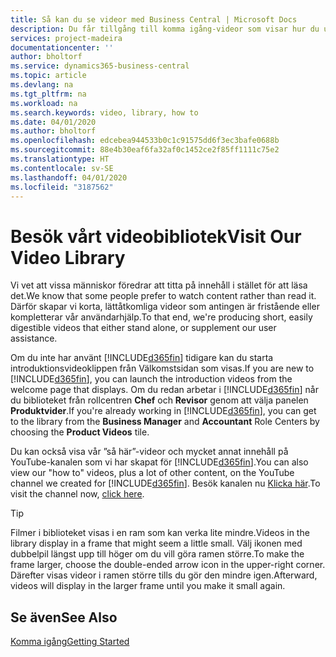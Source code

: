 ```yaml
---
title: Så kan du se videor med Business Central | Microsoft Docs
description: Du får tillgång till komma igång-videor som visar hur du utför vanliga uppgifter.
services: project-madeira
documentationcenter: ''
author: bholtorf
ms.service: dynamics365-business-central
ms.topic: article
ms.devlang: na
ms.tgt_pltfrm: na
ms.workload: na
ms.search.keywords: video, library, how to
ms.date: 04/01/2020
ms.author: bholtorf
ms.openlocfilehash: edcebea944533b0c1c91575dd6f3ec3bafe0688b
ms.sourcegitcommit: 88e4b30eaf6fa32af0c1452ce2f85ff1111c75e2
ms.translationtype: HT
ms.contentlocale: sv-SE
ms.lasthandoff: 04/01/2020
ms.locfileid: "3187562"
---
```

# <a name="visit-our-video-library"></a><span data-ttu-id="bce95-103">Besök vårt videobibliotek</span><span class="sxs-lookup"><span data-stu-id="bce95-103">Visit Our Video Library</span></span>
<span data-ttu-id="bce95-104">Vi vet att vissa människor föredrar att titta på innehåll i stället för att läsa det.</span><span class="sxs-lookup"><span data-stu-id="bce95-104">We know that some people prefer to watch content rather than read it.</span></span> <span data-ttu-id="bce95-105">Därför skapar vi korta, lättåtkomliga videor som antingen är fristående eller kompletterar vår användarhjälp.</span><span class="sxs-lookup"><span data-stu-id="bce95-105">To that end, we're producing short, easily digestible videos that either stand alone, or supplement our user assistance.</span></span>   

<span data-ttu-id="bce95-106">Om du inte har använt [!INCLUDE[d365fin](includes/d365fin_md.md)] tidigare kan du starta introduktionsvideoklippen från Välkomstsidan som visas.</span><span class="sxs-lookup"><span data-stu-id="bce95-106">If you are new to [!INCLUDE[d365fin](includes/d365fin_md.md)], you can launch the introduction videos from the welcome page that displays.</span></span> <span data-ttu-id="bce95-107">Om du redan arbetar i [!INCLUDE[d365fin](includes/d365fin_md.md)] når du biblioteket från rollcentren **Chef** och **Revisor** genom att välja panelen **Produktvider**.</span><span class="sxs-lookup"><span data-stu-id="bce95-107">If you're already working in [!INCLUDE[d365fin](includes/d365fin_md.md)], you can get to the library from the **Business Manager** and **Accountant** Role Centers by choosing the **Product Videos** tile.</span></span> 

<span data-ttu-id="bce95-108">Du kan också visa vår ”så här”-videor och mycket annat innehåll på YouTube-kanalen som vi har skapat för [!INCLUDE[d365fin](includes/d365fin_md.md)].</span><span class="sxs-lookup"><span data-stu-id="bce95-108">You can also view our "how to" videos, plus a lot of other content, on the YouTube channel we created for [!INCLUDE[d365fin](includes/d365fin_md.md)].</span></span> <span data-ttu-id="bce95-109">Besök kanalen nu [Klicka här](https://go.microsoft.com/fwlink/?linkid=851533).</span><span class="sxs-lookup"><span data-stu-id="bce95-109">To visit the channel now, [click here](https://go.microsoft.com/fwlink/?linkid=851533).</span></span>

> [!Tip]  
> <span data-ttu-id="bce95-110">Filmer i biblioteket visas i en ram som kan verka lite mindre.</span><span class="sxs-lookup"><span data-stu-id="bce95-110">Videos in the library display in a frame that might seem a little small.</span></span> <span data-ttu-id="bce95-111">Välj ikonen med dubbelpil längst upp till höger om du vill göra ramen större.</span><span class="sxs-lookup"><span data-stu-id="bce95-111">To make the frame larger, choose the double-ended arrow icon in the upper-right corner.</span></span> <span data-ttu-id="bce95-112">Därefter visas videor i ramen större tills du gör den mindre igen.</span><span class="sxs-lookup"><span data-stu-id="bce95-112">Afterward, videos will display in the larger frame until you make it small again.</span></span>

## <a name="see-also"></a><span data-ttu-id="bce95-113">Se även</span><span class="sxs-lookup"><span data-stu-id="bce95-113">See Also</span></span>
[<span data-ttu-id="bce95-114">Komma igång</span><span class="sxs-lookup"><span data-stu-id="bce95-114">Getting Started</span></span>](product-get-started.md)
